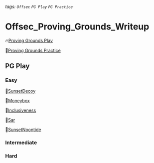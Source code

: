 ###### tags: `Offsec` `PG Play` `PG Practice`

# Offsec_Proving_Grounds_Writeup

:fire:[Proving Grounds Play](https://portal.offsec.com/labs/play)

:muscle:[Proving Grounds Practice](https://portal.offsec.com/labs/practice)

## PG Play

### Easy
:penguin:[SunsetDecoy](PG_Play/SunsetDecoy.md)

:penguin:[Moneybox](PG_Play/Moneybox.md)

:penguin:[Inclusiveness](PG_Play/Inclusiveness.md)

:penguin:[Sar](PG_Play/Sar.md)

:penguin:[SunsetNoontide](PG_Play/SunsetNoontide.md)

### Intermediate

### Hard
